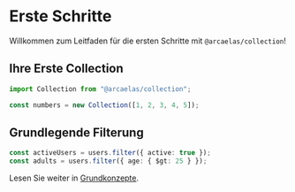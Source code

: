 # Erste Schritte

Willkommen zum Leitfaden für die ersten Schritte mit `@arcaelas/collection`!

## Ihre Erste Collection

```typescript
import Collection from "@arcaelas/collection";

const numbers = new Collection([1, 2, 3, 4, 5]);
```

## Grundlegende Filterung

```typescript
const activeUsers = users.filter({ active: true });
const adults = users.filter({ age: { $gt: 25 } });
```

Lesen Sie weiter in [Grundkonzepte](core-concepts.de.md).
